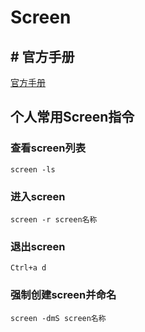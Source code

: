 # Screen

## # 官方手册

[官方手册](http://www.gnu.org/software/screen/manual/screen.html)

## 个人常用Screen指令

### 查看screen列表

```
screen -ls
```

### 进入screen

```
screen -r screen名称
```

### 退出screen

```
Ctrl+a d
```

### 强制创建screen并命名

```
screen -dmS screen名称
```
